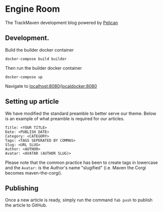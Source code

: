 # Engine Room

The TrackMaven development blog powered by [Pelican](http://pelican.readthedocs.org/en/3.4.0/)

## Development.

Build the builder docker container
```
docker-compose build builder
```

Then run the builder docker container
```
docker-compose up
```

Navigate to [localhost:8080](http://localhost:8080)/[localdocker:8080](http://localdocker:8080)

## Setting up article

We have modified the standard preamble to better serve our theme. Below is an example of what preamble is required for our articles.

```
Title: <YOUR TITLE>
Date: <PUBLISH DATE>
Category: <CATEGORY>
Tags: <TAGS SEPERATED BY COMMAS>
Slug: <URL SLUG>
Author: <AUTHOR>
Avatar: <AVATAR (AUTHOR SLUG)>
```

Please note that the common practice has been to create tags in lowercase and the `Avatar:` is the Author's name "slugified" (i.e. Maven the Corgi becomes maven-the-corgi).

## Publishing

Once a new article is ready, simply run the command `fab push` to publish the article to GitHub.
